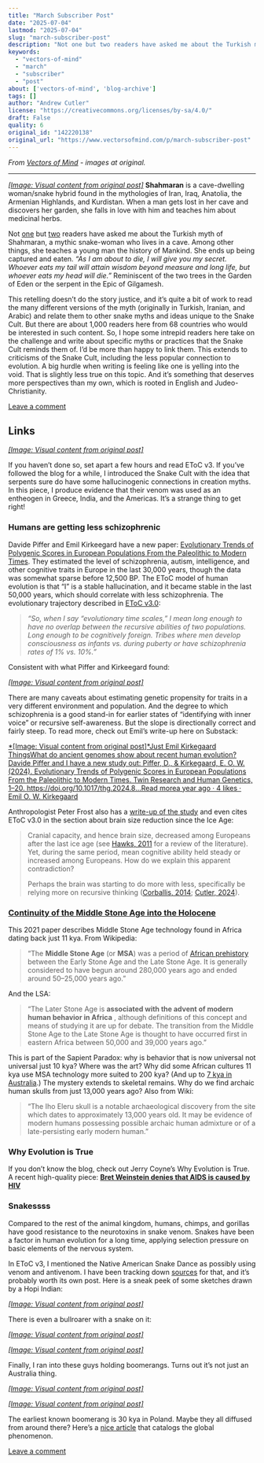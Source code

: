```yaml
---
title: "March Subscriber Post"
date: "2025-07-04"
lastmod: "2025-07-04"
slug: "march-subscriber-post"
description: "Not one but two readers have asked me about the Turkish myth of Shahmaran, a mythic snake-woman who lives in a cave. Among other things, she teaches a young man the history of Mankind. She ends up bei..."
keywords:
  - "vectors-of-mind"
  - "march"
  - "subscriber"
  - "post"
about: ['vectors-of-mind', 'blog-archive']
tags: []
author: "Andrew Cutler"
license: "https://creativecommons.org/licenses/by-sa/4.0/"
draft: False
quality: 6
original_id: "142220138"
original_url: "https://www.vectorsofmind.com/p/march-subscriber-post"
---
```

*From [Vectors of Mind](https://www.vectorsofmind.com/p/march-subscriber-post) - images at original.*

---

[*[Image: Visual content from original post]*](https://substackcdn.com/image/fetch/$s_!ykHu!,f_auto,q_auto:good,fl_progressive:steep/https%3A%2F%2Fsubstack-post-media.s3.amazonaws.com%2Fpublic%2Fimages%2Fd7ded32e-74ee-48df-83b7-f1b8bd25d240_2048x1360.jpeg) **Shahmaran** is a cave-dwelling woman/snake hybrid found in the mythologies of Iran, Iraq, Anatolia, the Armenian Highlands, and Kurdistan. When a man gets lost in her cave and discovers her garden, she falls in love with him and teaches him about medicinal herbs.

Not [one](https://twitter.com/giray_arat/status/1702283727420723674) but [two](https://www.vectorsofmind.com/p/herakles-adam-and-krishna-were-initiated/comments#comment-51500597) readers have asked me about the Turkish myth of Shahmaran, a mythic snake-woman who lives in a cave. Among other things, she teaches a young man the history of Mankind. She ends up being captured and eaten. _“As I am about to die, I will give you my secret. Whoever eats my tail will attain wisdom beyond measure and long life, but whoever eats my head will die.”_ Reminiscent of the two trees in the Garden of Eden or the serpent in the Epic of Gilgamesh.

This retelling doesn’t do the story justice, and it’s quite a bit of work to read the many different versions of the myth (originally in Turkish, Iranian, and Arabic) and relate them to other snake myths and ideas unique to the Snake Cult. But there are about 1,000 readers here from 68 countries who would be interested in such content. So, I hope some intrepid readers here take on the challenge and write about specific myths or practices that the Snake Cult reminds them of. I’d be more than happy to link them. This extends to criticisms of the Snake Cult, including the less popular connection to evolution. A big hurdle when writing is feeling like one is yelling into the void. That is slightly less true on this topic. And it’s something that deserves more perspectives than my own, which is rooted in English and Judeo-Christianity.

[Leave a comment](https://www.vectorsofmind.com/p/march-subscriber-post/comments)

## Links


[*[Image: Visual content from original post]*](https://substackcdn.com/image/fetch/$s_!uXzH!,f_auto,q_auto:good,fl_progressive:steep/https%3A%2F%2Fsubstack-post-media.s3.amazonaws.com%2Fpublic%2Fimages%2F5fb62a89-197f-475b-8f4b-7072139fe1a4_1344x896.png)

If you haven’t done so, set apart a few hours and read EToC v3. If you’ve followed the blog for a while, I introduced the Snake Cult with the idea that serpents sure do have some hallucinogenic connections in creation myths. In this piece, I produce evidence that their venom was used as an entheogen in Greece, India, and the Americas. It’s a strange thing to get right!

### Humans are getting less schizophrenic


Davide Piffer and Emil Kirkeegard have a new paper: [Evolutionary Trends of Polygenic Scores in European Populations From the Paleolithic to Modern Times](https://www.researchgate.net/publication/378746783_Evolutionary_Trends_of_Polygenic_Scores_in_European_Populations_From_the_Paleolithic_to_Modern_Times). They estimated the level of schizophrenia, autism, intelligence, and other cognitive traits in Europe in the last 30,000 years, though the data was somewhat sparse before 12,500 BP. The EToC model of human evolution is that “I” is a stable hallucination, and it became stable in the last 50,000 years, which should correlate with less schizophrenia. The evolutionary trajectory described in [EToC v3.0](https://www.vectorsofmind.com/i/140565846/weak-etoc):

> _“So, when I say “evolutionary time scales,” I mean long enough to have no overlap between the recursive abilities of two populations. Long enough to be cognitively foreign. Tribes where men develop consciousness as infants vs. during puberty or have schizophrenia rates of 1% vs. 10%.”_

Consistent with what Piffer and Kirkeegard found:

[*[Image: Visual content from original post]*](https://substackcdn.com/image/fetch/$s_!kqVr!,f_auto,q_auto:good,fl_progressive:steep/https%3A%2F%2Fsubstack-post-media.s3.amazonaws.com%2Fpublic%2Fimages%2Fb7ac62bf-3003-482e-83b7-ecf8d67e61e8_741x662.png)

There are many caveats about estimating genetic propensity for traits in a very different environment and population. And the degree to which schizophrenia is a good stand-in for earlier states of “identifying with inner voice” or recursive self-awareness. But the slope is directionally correct and fairly steep. To read more, check out Emil’s write-up here on Substack:

[*[Image: Visual content from original post]*Just Emil Kirkegaard ThingsWhat do ancient genomes show about recent human evolution?Davide Piffer and I have a new study out: Piffer, D., & Kirkegaard, E. O. W. (2024). Evolutionary Trends of Polygenic Scores in European Populations From the Paleolithic to Modern Times. Twin Research and Human Genetics, 1–20. https://doi.org/10.1017/thg.2024.8…Read morea year ago · 4 likes · Emil O. W. Kirkegaard](https://www.emilkirkegaard.com/p/what-do-ancient-genomes-show-about?utm_source=substack&utm_campaign=post_embed&utm_medium=web)

Anthropologist Peter Frost also has a [write-up of the study](https://peterfrost.substack.com/p/cognitive-evolution-in-europe-two) and even cites EToC v3.0 in the section about brain size reduction since the Ice Age:

> Cranial capacity, and hence brain size, decreased among Europeans after the last ice age (see [Hawks, 2011](https://arxiv.org/abs/1102.5604) for a review of the literature). Yet, during the same period, mean cognitive ability held steady or increased among Europeans. How do we explain this apparent contradiction?
> 
> Perhaps the brain was starting to do more with less, specifically be relying more on recursive thinking ([Corballis, 2014](https://press.princeton.edu/books/hardcover/9780691145471/the-recursive-mind); [Cutler, 2024](https://www.vectorsofmind.com/p/eve-theory-of-consciousness-v3#%C2%A7weak-etoc)).

### [Continuity of the Middle Stone Age into the Holocene](https://www.ncbi.nlm.nih.gov/pmc/articles/PMC7801626/)


This 2021 paper describes Middle Stone Age technology found in Africa dating back just 11 kya. From Wikipedia: 

> “The **Middle Stone Age** (or **MSA**) was a period of [African prehistory](https://en.wikipedia.org/wiki/African_prehistory) between the Early Stone Age and the Late Stone Age. It is generally considered to have begun around 280,000 years ago and ended around 50–25,000 years ago.”

And the LSA:

> “The Later Stone Age is **associated with the advent of modern human behavior in Africa** , although definitions of this concept and means of studying it are up for debate. The transition from the Middle Stone Age to the Late Stone Age is thought to have occurred first in eastern Africa between 50,000 and 39,000 years ago.”

This is part of the Sapient Paradox: why is behavior that is now universal not universal just 10 kya? Where was the art? Why did some African cultures 11 kya use MSA technology more suited to 200 kya? (And up to [7 kya in Australia](https://www.vectorsofmind.com/p/eve-theory-of-consciousness-v3#footnote-10-140565846).) The mystery extends to skeletal remains. Why do we find archaic human skulls from just 13,000 years ago? Also from Wiki:

> “The Iho Eleru skull is a notable archaeological discovery from the site which dates to approximately 13,000 years old. It may be evidence of modern humans possessing possible archaic human admixture or of a late-persisting early modern human.”

### Why Evolution is True


If you don’t know the blog, check out Jerry Coyne’s Why Evolution is True. A recent high-quality piece: **[Bret Weinstein denies that AIDS is caused by HIV](https://whyevolutionistrue.com/2024/03/11/bret-weinstein-denies-that-aids-is-caused-by-hiv/)**

### Snakessss


Compared to the rest of the animal kingdom, humans, chimps, and gorillas have good resistance to the neurotoxins in snake venom. Snakes have been a factor in human evolution for a long time, applying selection pressure on basic elements of the nervous system.

In EToC v3, I mentioned the Native American Snake Dance as possibly using venom and antivenom. I have been tracking down [sources](https://archive.org/details/hopikatcinasdraw00fewk/page/n251) for that, and it’s probably worth its own post. Here is a sneak peek of some sketches drawn by a Hopi Indian:

[*[Image: Visual content from original post]*](https://substackcdn.com/image/fetch/$s_!iibM!,f_auto,q_auto:good,fl_progressive:steep/https%3A%2F%2Fsubstack-post-media.s3.amazonaws.com%2Fpublic%2Fimages%2F99539414-7436-4d04-be4a-9dde1c107e77_535x853.png)

There is even a bullroarer with a snake on it:

[*[Image: Visual content from original post]*](https://substackcdn.com/image/fetch/$s_!g8gJ!,f_auto,q_auto:good,fl_progressive:steep/https%3A%2F%2Fsubstack-post-media.s3.amazonaws.com%2Fpublic%2Fimages%2Fb6fd33db-2118-431c-8609-b7e570c90c74_392x661.png)

[*[Image: Visual content from original post]*](https://substackcdn.com/image/fetch/$s_!Mson!,f_auto,q_auto:good,fl_progressive:steep/https%3A%2F%2Fsubstack-post-media.s3.amazonaws.com%2Fpublic%2Fimages%2F16c2510d-213a-46a4-b3d7-db0034126dc0_421x586.png)

Finally, I ran into these guys holding boomerangs. Turns out it’s not just an Australia thing.

[*[Image: Visual content from original post]*](https://substackcdn.com/image/fetch/$s_!v40j!,f_auto,q_auto:good,fl_progressive:steep/https%3A%2F%2Fsubstack-post-media.s3.amazonaws.com%2Fpublic%2Fimages%2F3e8a2f65-1678-48b9-a548-a2e4507fbcd6_365x696.png)

[*[Image: Visual content from original post]*](https://substackcdn.com/image/fetch/$s_!UpmA!,f_auto,q_auto:good,fl_progressive:steep/https%3A%2F%2Fsubstack-post-media.s3.amazonaws.com%2Fpublic%2Fimages%2Fece1e62f-8244-4b0d-b18b-169fa34fd72d_422x761.png)

The earliest known boomerang is 30 kya in Poland. Maybe they all diffused from around there? Here’s a [nice article](https://medium.com/@mattpoll2/the-non-australian-boomerang-47b9e11e5e2e) that catalogs the global phenomenon.

[Leave a comment](https://www.vectorsofmind.com/p/march-subscriber-post/comments)
